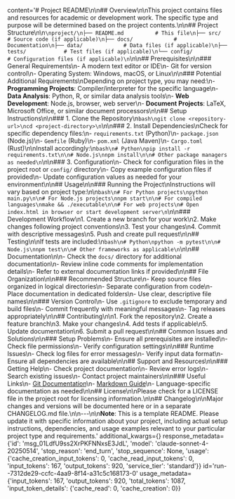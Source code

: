 content='# Project README\n\n## Overview\n\nThis project contains files and resources for academic or development work. The specific type and purpose will be determined based on the project contents.\n\n## Project Structure\n\n```\nproject/\n├── README.md          # This file\n├── src/              # Source code (if applicable)\n├── docs/             # Documentation\n├── data/             # Data files (if applicable)\n├── tests/            # Test files (if applicable)\n└── config/           # Configuration files (if applicable)\n```\n\n## Prerequisites\n\n### General Requirements\n- A modern text editor or IDE\n- Git for version control\n- Operating System: Windows, macOS, or Linux\n\n### Potential Additional Requirements\nDepending on project type, you may need:\n- **Programming Projects**: Compiler/interpreter for the specific language\n- **Data Analysis**: Python, R, or similar data analysis tools\n- **Web Development**: Node.js, browser, web server\n- **Document Projects**: LaTeX, Microsoft Office, or similar document processors\n\n## Setup Instructions\n\n### 1. Clone the Repository\n```bash\ngit clone <repository-url>\ncd <project-directory>\n```\n\n### 2. Install Dependencies\nCheck for specific dependency files:\n- `requirements.txt` (Python)\n- `package.json` (Node.js)\n- `Gemfile` (Ruby)\n- `pom.xml` (Java Maven)\n- `Cargo.toml` (Rust)\n\nInstall accordingly:\n```bash\n# Python\npip install -r requirements.txt\n\n# Node.js\nnpm install\n\n# Other package managers as needed\n```\n\n### 3. Configuration\n- Check for configuration files in the project root or `config/` directory\n- Copy example configuration files if provided\n- Update configuration values as needed for your environment\n\n## Usage\n\n### Running the Project\nInstructions will vary based on project type:\n\n```bash\n# For Python projects\npython main.py\n\n# For Node.js projects\nnpm start\n\n# For compiled languages\nmake && ./executable\n\n# For web projects\n# Open index.html in browser or start development server\n```\n\n### Development Workflow\n1. Create a new branch for your work\n2. Make changes following project conventions\n3. Test your changes\n4. Commit with descriptive messages\n5. Push and create pull request\n\n## Testing\n\nIf tests are included:\n```bash\n# Python\npython -m pytest\n\n# Node.js\nnpm test\n\n# Other frameworks as applicable\n```\n\n## Documentation\n\n- Check the `docs/` directory for additional documentation\n- Review inline code comments for implementation details\n- Refer to external documentation links if provided\n\n## File Organization\n\n### Recommended Structure\n- Keep source files organized in logical directories\n- Separate configuration from code\n- Place documentation in dedicated folders\n- Use clear, descriptive file names\n\n### Version Control\n- Use `.gitignore` to exclude temporary and build files\n- Commit frequently with meaningful messages\n- Tag releases appropriately\n\n## Contributing\n\n1. Fork the repository\n2. Create a feature branch\n3. Make your changes\n4. Add tests if applicable\n5. Update documentation\n6. Submit a pull request\n\n## Common Issues and Solutions\n\n### Setup Problems\n- Ensure all prerequisites are installed\n- Check file permissions\n- Verify configuration settings\n\n### Runtime Issues\n- Check log files for error messages\n- Verify input data format\n- Ensure all dependencies are available\n\n## Support and Resources\n\n### Getting Help\n- Check project documentation\n- Review error logs\n- Search existing issues\n- Contact project maintainers\n\n### Useful Links\n- [Git Documentation](https://git-scm.com/doc)\n- [Markdown Guide](https://www.markdownguide.org/)\n- Language-specific documentation as needed\n\n## License\n\nPlease check for a LICENSE file in the project root for licensing information.\n\n## Changelog\n\nMajor changes and versions will be documented here or in a separate CHANGELOG.md file.\n\n---\n\n**Note**: This is a template README. Please update it with specific information about your project, including actual setup instructions, dependencies, and usage examples relevant to your particular project type and requirements.' additional_kwargs={} response_metadata={'id': 'msg_01LdfU9ss2XrPKFNNxsE3JdL', 'model': 'claude-sonnet-4-20250514', 'stop_reason': 'end_turn', 'stop_sequence': None, 'usage': {'cache_creation_input_tokens': 0, 'cache_read_input_tokens': 0, 'input_tokens': 167, 'output_tokens': 920, 'service_tier': 'standard'}} id='run--7312de29-ccfc-4aa9-8f14-a31c5c168173-0' usage_metadata={'input_tokens': 167, 'output_tokens': 920, 'total_tokens': 1087, 'input_token_details': {'cache_read': 0, 'cache_creation': 0}}